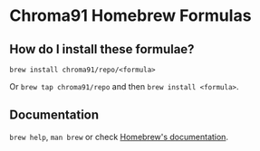 # Chroma91 Homebrew Formulas

## How do I install these formulae?

`brew install chroma91/repo/<formula>`

Or `brew tap chroma91/repo` and then `brew install <formula>`.

## Documentation

`brew help`, `man brew` or check [Homebrew's documentation](https://docs.brew.sh).
